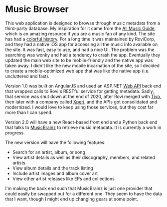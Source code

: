 Music Browser
============
This web application is designed to browse through music metadata from a third-party database. My inspiration for it came from the [All Music Guide](https://www.allmusic.com), which is an amazing resource if you are a music fan of any kind. The site has had a [colorful history](https://en.wikipedia.org/wiki/AllMusic). For a long time it was maintained by RoviCorp, and they had a native iOS app for accessing all the music info available on the site. It was fast, easy to use, and had a nice UI. The problem was the searching was wonky and had a tendency to crash the app. Eventually they updated the main web site to be mobile-friendly and the native app was taken away. I didn't like the new mobile incarnation of the site, so I decided to create a mobile-optimized web app that was like the native app (i.e. uncluttered and fast).

Version 1.0 was built on AngularJS and used an ASP.NET [Web API](https://dotnet.microsoft.com/apps/aspnet/apis) back end that wrapped calls to Rovi's RESTful service for getting metadata. Sadly, that service was shut down at the end of 2020, after Rovi merged with [Tivo](https://www.tivo.com), then later with a company called [Xperi](https://xperi.com/), and the APIs got consolidated and modernized. I would love to keep using those services, but they cost far more than I can spend.

Version 2.0 will have a new React-based front end and a Python back end that talks to [MusicBrainz](https:///musicbrainz.org) to retrieve music metadata. It is currently a work in progress.

The new version will have the following features:

* Search for an artist, album, or song
* View artist details as well as their discography, members, and related artists
* View album details and the track listing
* Include artist images and album cover art
* View other artist releases like EPs and collections

I'm making the back end such that MusicBrainz is just one provider that could easily be swapped out for a different one. They seem to have the data that I want, though I might end up changing gears at some point.
